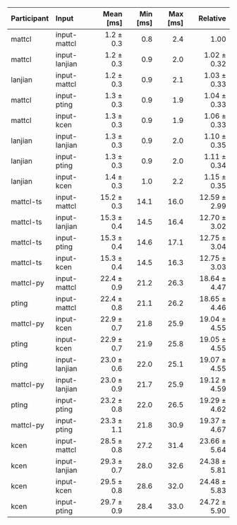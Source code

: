 | Participant | Input | Mean [ms] | Min [ms] | Max [ms] | Relative |
|:---|:---|---:|---:|---:|---:|
| mattcl | input-mattcl | 1.2 ± 0.3 | 0.8 | 2.4 | 1.00 |
| mattcl | input-lanjian | 1.2 ± 0.3 | 0.9 | 2.0 | 1.02 ± 0.32 |
| lanjian | input-mattcl | 1.2 ± 0.3 | 0.9 | 2.1 | 1.03 ± 0.33 |
| mattcl | input-pting | 1.3 ± 0.3 | 0.9 | 1.9 | 1.04 ± 0.33 |
| mattcl | input-kcen | 1.3 ± 0.3 | 0.9 | 1.9 | 1.06 ± 0.33 |
| lanjian | input-lanjian | 1.3 ± 0.3 | 0.9 | 2.0 | 1.10 ± 0.35 |
| lanjian | input-pting | 1.3 ± 0.3 | 0.9 | 2.0 | 1.11 ± 0.34 |
| lanjian | input-kcen | 1.4 ± 0.3 | 1.0 | 2.2 | 1.15 ± 0.35 |
| mattcl-ts | input-mattcl | 15.2 ± 0.3 | 14.1 | 16.0 | 12.59 ± 2.99 |
| mattcl-ts | input-lanjian | 15.3 ± 0.4 | 14.5 | 16.4 | 12.70 ± 3.02 |
| mattcl-ts | input-pting | 15.3 ± 0.4 | 14.6 | 17.1 | 12.75 ± 3.04 |
| mattcl-ts | input-kcen | 15.3 ± 0.4 | 14.5 | 16.3 | 12.75 ± 3.03 |
| mattcl-py | input-mattcl | 22.4 ± 0.9 | 21.2 | 26.3 | 18.64 ± 4.47 |
| pting | input-mattcl | 22.4 ± 0.8 | 21.1 | 26.2 | 18.65 ± 4.46 |
| mattcl-py | input-kcen | 22.9 ± 0.7 | 21.8 | 25.9 | 19.04 ± 4.55 |
| pting | input-kcen | 22.9 ± 0.7 | 21.9 | 25.8 | 19.05 ± 4.55 |
| pting | input-lanjian | 23.0 ± 0.6 | 22.0 | 25.1 | 19.07 ± 4.55 |
| mattcl-py | input-lanjian | 23.0 ± 0.9 | 21.7 | 25.9 | 19.12 ± 4.59 |
| pting | input-pting | 23.2 ± 0.8 | 22.0 | 26.5 | 19.29 ± 4.62 |
| mattcl-py | input-pting | 23.3 ± 1.1 | 21.8 | 30.9 | 19.37 ± 4.67 |
| kcen | input-mattcl | 28.5 ± 0.8 | 27.2 | 31.4 | 23.66 ± 5.64 |
| kcen | input-lanjian | 29.3 ± 0.7 | 28.0 | 32.6 | 24.38 ± 5.81 |
| kcen | input-kcen | 29.5 ± 0.8 | 28.6 | 32.0 | 24.48 ± 5.83 |
| kcen | input-pting | 29.7 ± 0.9 | 28.4 | 33.0 | 24.72 ± 5.90 |
